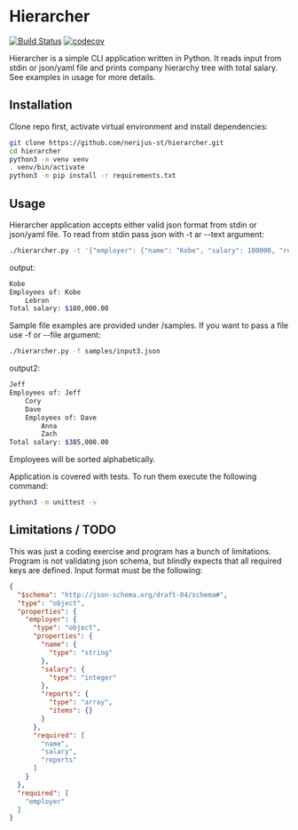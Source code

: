 # Hierarcher
[![Build Status](https://travis-ci.org/nerijus-st/hierarcher.svg?branch=master)](https://travis-ci.org/nerijus-st/hierarcher)
[![codecov](https://codecov.io/gh/nerijus-st/hierarcher/branch/master/graph/badge.svg)](https://codecov.io/gh/nerijus-st/hierarcher)

Hierarcher is a simple CLI application written in Python. It reads input from stdin or json/yaml file and prints company hierarchy tree with total salary. See examples in usage for more details.

## Installation

Clone repo first, activate virtual environment and install dependencies:
```bash
git clone https://github.com/nerijus-st/hierarcher.git
cd hierarcher
python3 -m venv venv
. venv/bin/activate
python3 -m pip install -r requirements.txt
```

## Usage
Hierarcher application accepts either valid json format from stdin or json/yaml file. To read from stdin pass json with -t ar --text argument:
```bash
./hierarcher.py -t '{"employer": {"name": "Kobe", "salary": 100000, "reports": [{"employer": {"name": "Lebron", "salary": 80000, "reports": []}}]}}'
```

output:
```bash
Kobe
Employees of: Kobe
    Lebron
Total salary: $180,000.00
```

Sample file examples are provided under /samples. If you want to pass a file use -f or --file argument:
```bash
./hierarcher.py -f samples/input3.json
```

output2:
```bash
Jeff
Employees of: Jeff
    Cory
    Dave
    Employees of: Dave
        Anna
        Zach
Total salary: $385,000.00
```

Employees will be sorted alphabetically.

Application is covered with tests. To run them execute the following command:
```bash
python3 -m unittest -v
```

## Limitations / TODO
This was just a coding exercise and program has a bunch of limitations. Program is not validating json schema, but blindly expects that all required keys are defined.
Input format must be the following:
```json
{
  "$schema": "http://json-schema.org/draft-04/schema#",
  "type": "object",
  "properties": {
    "employer": {
      "type": "object",
      "properties": {
        "name": {
          "type": "string"
        },
        "salary": {
          "type": "integer"
        },
        "reports": {
          "type": "array",
          "items": {}
        }
      },
      "required": [
        "name",
        "salary",
        "reports"
      ]
    }
  },
  "required": [
    "employer"
  ]
}
```
